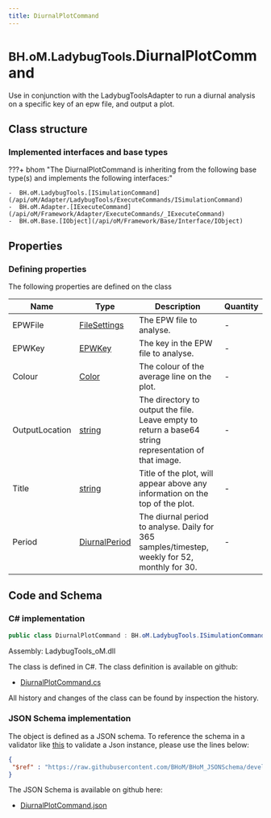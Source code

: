 ```yaml
---
title: DiurnalPlotCommand
---
```


# <small>BH.oM.LadybugTools.</small>**DiurnalPlotCommand**

Use in conjunction with the LadybugToolsAdapter to run a diurnal analysis on a specific key of an epw file, and output a plot.

## Class structure

### Implemented interfaces and base types

???+ bhom "The DiurnalPlotCommand is inheriting from the following base type(s) and implements the following interfaces:"

    -  BH.oM.LadybugTools.[ISimulationCommand](/api/oM/Adapter/LadybugTools/ExecuteCommands/ISimulationCommand)
    -  BH.oM.Adapter.[IExecuteCommand](/api/oM/Framework/Adapter/ExecuteCommands/_IExecuteCommand)
    -  BH.oM.Base.[IObject](/api/oM/Framework/Base/Interface/IObject)


## Properties



### Defining properties

The following properties are defined on the class

| Name             | Type             | Description      | Quantity         |
|------------------|------------------|------------------|------------------|
| EPWFile | [FileSettings](/api/oM/Framework/Adapter/FileSettings) | The EPW file to analyse. | - |
| EPWKey | [EPWKey](/api/oM/Adapter/LadybugTools/Enum/EPWKeys) | The key in the EPW file to analyse. | - |
| Colour | [Color](https://learn.microsoft.com/en-us/dotnet/api/System.Drawing.Color?view=netstandard-2.0) | The colour of the average line on the plot. | - |
| OutputLocation | [string](https://learn.microsoft.com/en-us/dotnet/api/System.String?view=netstandard-2.0) | The directory to output the file. Leave empty to return a base64 string representation of that image. | - |
| Title | [string](https://learn.microsoft.com/en-us/dotnet/api/System.String?view=netstandard-2.0) | Title of the plot, will appear above any information on the top of the plot. | - |
| Period | [DiurnalPeriod](/api/oM/Adapter/LadybugTools/Enum/DiurnalPeriod) | The diurnal period to analyse. Daily for 365 samples/timestep, weekly for 52, monthly for 30. | - |


## Code and Schema

### C# implementation

``` C# title="C#"
public class DiurnalPlotCommand : BH.oM.LadybugTools.ISimulationCommand, BH.oM.Adapter.IExecuteCommand, BH.oM.Base.IObject
```

Assembly: LadybugTools_oM.dll

The class is defined in C#. The class definition is available on github:

- [DiurnalPlotCommand.cs](https://github.com/BHoM/LadybugTools_Toolkit/blob/develop/LadybugTools_oM/ExecuteCommands\DiurnalPlotCommand.cs)

All history and changes of the class can be found by inspection the history.
### JSON Schema implementation

The object is defined as a JSON schema. To reference the schema in a validator like [this](https://www.jsonschemavalidator.net/) to validate a Json instance, please use the lines below:

``` json title="JSON Schema"
{
 "$ref" : "https://raw.githubusercontent.com/BHoM/BHoM_JSONSchema/develop/LadybugTools_oM/DiurnalPlotCommand.json"
}
```

The JSON Schema is available on github here:

- [DiurnalPlotCommand.json](https://github.com/BHoM/BHoM_JSONSchema/blob/develop/LadybugTools_oM/DiurnalPlotCommand.json)
